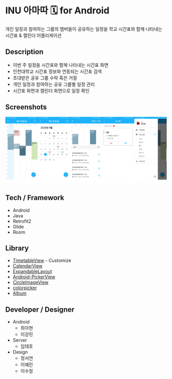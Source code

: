 # INU 아마따 🗓 for Android
개인 일정과 참여하는 그룹의 멤버들이 공유하는 일정을 학교 시간표와 함께 나타내는 시간표 & 캘린더 어플리케이션

## Description
- 이번 주 일정을 시간표와 함께 나타내는 시간표 화면
- 인천대학교 시간표 정보와 연동되는 시간표 검색
- 초대받은 공유 그룹 수락 혹은 거절
- 개인 일정과 참여하는 공유 그룹별 일정 관리
- 시간표 화면과 캘린더 화면으로 일정 확인

## Screenshots
<img src="image/timetable.jpg" width="20%"><img src="image/calendar.jpg" width="20%"><img src="image/add_timetable.jpg" width="20%"><img src="image/invitation.jpg" width="20%"><img src="image/sidebar.jpg" width="20%">

## Tech / Framework
* Android
* Java
* Retrofit2
* Glide
* Room

## Library
* [TimetableView](https://github.com/tlaabs/TimetableView) - Customize
* [CalendarView](https://github.com/kizitonwose/CalendarView)
* [ExpandableLayout](https://github.com/cachapa/ExpandableLayout)
* [Android-PickerView](https://github.com/Bigkoo/Android-PickerView)
* [CircleImageView](https://github.com/hdodenhof/CircleImageView)
* [colorpicker](https://github.com/kristiyanP/colorpicker)
* [Album](https://github.com/yanzhenjie/Album)

## Developer / Designer
- Android
  - 최아현
  - 이강민
- Server
  - 임태호
- Design
  - 정서연
  - 이예린
  - 이수정